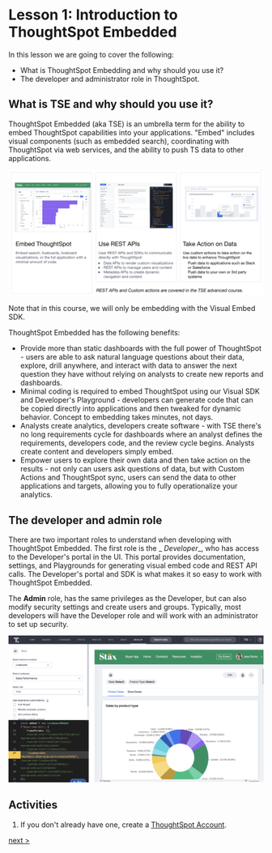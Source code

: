 # Lesson 1: Introduction to ThoughtSpot Embedded

In this lesson we are going to cover the following:

* What is ThoughtSpot Embedding and why should you use it?
* The developer and administrator role in ThoughtSpot.

## What is TSE and why should you use it?

ThoughtSpot Embedded (aka TSE) is an umbrella term for the ability to embed ThoughtSpot capabilities into your
applications.  "Embed" includes visual components (such as embedded search), coordinating with ThoughtSpot via web
services, and the ability to push TS data to other applications.

![Embedding options with TSE](images/tse-options.png "TSE Options")

Note that in this course, we will only be embedding with the Visual Embed SDK.

ThoughtSpot Embedded has the following benefits:

* Provide more than static dashboards with the full power of ThoughtSpot - users are able to ask natural language
  questions about their data, explore, drill anywhere,
  and interact with data to answer the next question they have without relying on analysts to create new reports and
  dashboards.
* Minimal coding is required to embed ThoughtSpot using our Visual SDK and Developer's Playground - developers can
  generate code that
  can be copied directly into applications and then tweaked for dynamic behavior. Concept to embedding takes minutes,
  not days.
* Analysts create analytics, developers create software - with TSE there's no long requirements cycle for dashboards
  where an analyst defines the requirements, developers code, and the review cycle begins. Analysts create content and
  developers simply embed.
* Empower users to explore their own data and then take action on the results - not only can users ask questions of
  data, but with Custom Actions and ThoughtSpot sync, users can send the data to other applications and targets,
  allowing you to fully operationalize your analytics.

## The developer and admin role

There are two important roles to understand when developing with ThoughtSpot Embedded. The first role is the _
_Developer__, who has access to the Developer's portal in the UI. This portal provides documentation, settings, and
Playgrounds for generating visual embed code and REST API calls. The Developer's portal and SDK is what makes it so easy
to work with ThoughtSpot Embedded.

The __Admin__ role, has the same privileges as the Developer, but can also modify security settings and create users and
groups. Typically, most developers will have the Developer role and will work with an administrator to set up security.

![Developer playground](images/playground.png "Using the playground to generate code.")

## Activities

1. If you don't already have one, create a [ThoughtSpot Account](https://www.thoughtspot.com/trial?tsref=ts-dev-training).

[next >](../lesson-02-setting-up/README-02.md)
